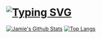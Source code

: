 


# [![Typing SVG](https://readme-typing-svg.demolab.com?font=Feria+Code&duration=3000&pause=250&width=435&lines=Hi!+I'm+Jamie...;I+like+Design%2C+Software%2C+and+ML.;%3AD)](https://git.io/typing-svg)

[![Jamie's Github Stats](https://github-readme-stats.vercel.app/api?username=JamieDoe&hide=stars,prs)](https://github.com/JamieDoe/github-readme-stats)
[![Top Langs](https://github-readme-stats.vercel.app/api/top-langs/?username=JamieDoe&layout=compact)](https://github.com/JamieDoe/github-readme-stats)
